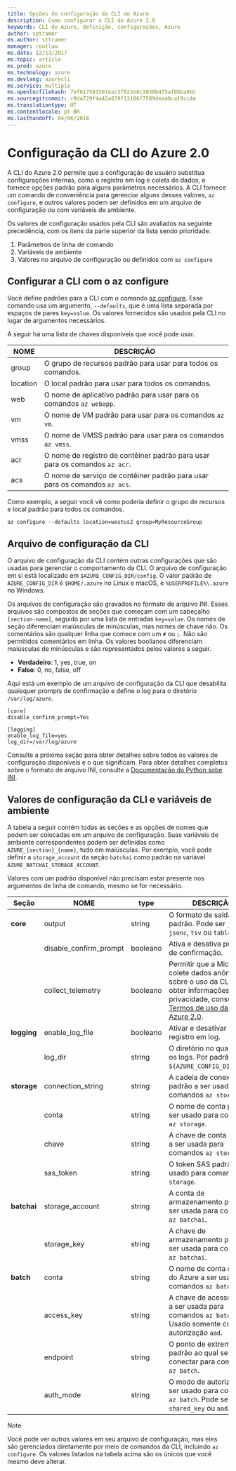 ```yaml
---
title: Opções de configuração da CLI do Azure
description: Como configurar a CLI do Azure 2.0
keywords: CLI do Azure, definição, configurações, Azure
author: sptramer
ms.author: sttramer
manager: routlaw
ms.date: 12/13/2017
ms.topic: article
ms.prod: azure
ms.technology: azure
ms.devlang: azurecli
ms.service: multiple
ms.openlocfilehash: 7ef6175815014ac3f822e8c1038b4f5af8bba9dc
ms.sourcegitcommit: c9da729f4a42a839f13106f7589deaa0ca19cc4e
ms.translationtype: HT
ms.contentlocale: pt-BR
ms.lasthandoff: 04/06/2018
---
```

# <a name="azure-cli-20-configuration"></a>Configuração da CLI do Azure 2.0

A CLI do Azure 2.0 permite que a configuração de usuário substitua configurações internas, como o registro em log e coleta de dados, e fornece opções padrão para alguns parâmetros necessários. A CLI fornece um comando de conveniência para gerenciar alguns desses valores, `az configure`, e outros valores podem ser definidos em um arquivo de configuração ou com variáveis de ambiente.

Os valores de configuração usados pela CLI são avaliados na seguinte precedência, com os itens da parte superior da lista sendo prioridade.

1. Parâmetros de linha de comando
2. Variáveis de ambiente
3. Valores no arquivo de configuração ou definidos com `az configure`

## <a name="cli-configuration-with-az-configure"></a>Configurar a CLI com o az configure

Você define padrões para a CLI com o comando [az configure](/cli/azure/reference-index#az-configure).
Esse comando usa um argumento, `--defaults`, que é uma lista separada por espaços de pares `key=value`. Os valores fornecidos são usados pela CLI no lugar de argumentos necessários.

A seguir há uma lista de chaves disponíveis que você pode usar.

| NOME | DESCRIÇÃO |
|------|-------------|
| group | O grupo de recursos padrão para usar para todos os comandos. |
| location | O local padrão para usar para todos os comandos. |
| web | O nome de aplicativo padrão para usar para os comandos `az webapp`. |
| vm | O nome de VM padrão para usar para os comandos `az vm`. |
| vmss | O nome de VMSS padrão para usar para os comandos `az vmss`. |
| acr | O nome de registro de contêiner padrão para usar para os comandos `az acr`. |
| acs | O nome de serviço de contêiner padrão para usar para os comandos `az acs`. |

Como exemplo, a seguir você vê como poderia definir o grupo de recursos e local padrão para todos os comandos.

```azurecli
az configure --defaults location=westus2 group=MyResourceGroup
```

## <a name="cli-configuration-file"></a>Arquivo de configuração da CLI

O arquivo de configuração da CLI contém outras configurações que são usadas para gerenciar o comportamento da CLI. O arquivo de configuração em si está localizado em `$AZURE_CONFIG_DIR/config`. O valor padrão de `AZURE_CONFIG_DIR` é `$HOME/.azure` no Linux e macOS, e `%USERPROFILE%\.azure` no Windows.

Os arquivos de configuração são gravados no formato de arquivo INI. Esses arquivos são compostos de seções que começam com um cabeçalho `[section-name]`, seguido por uma lista de entradas `key=value`. Os nomes de seção diferenciam maiúsculas de minúsculas, mas nomes de chave não.
Os comentários são qualquer linha que comece com um `#` ou `;`. Não são permitidos comentários em linha. Os valores boolianos diferenciam maiúsculas de minúsculas e são representados pelos valores a seguir.

* __Verdadeiro__: 1, yes, true, on
* __Falso__: 0, no, false, off

Aqui está um exemplo de um arquivo de configuração da CLI que desabilita quaisquer prompts de confirmação e define o log para o diretório `/var/log/azure`.

```
[core]
disable_confirm_prompt=Yes

[logging]
enable_log_file=yes
log_dir=/var/log/azure
```

Consulte a próxima seção para obter detalhes sobre todos os valores de configuração disponíveis e o que significam. Para obter detalhes completos sobre o formato de arquivo INI, consulte a [Documentação do Python sobe INI](https://docs.python.org/3/library/configparser.html#supported-ini-file-structure).

## <a name="cli-configuration-values-and-environment-variables"></a>Valores de configuração da CLI e variáveis de ambiente

A tabela a seguir contém todas as seções e as opções de nomes que podem ser colocadas em um arquivo de configuração. Suas variáveis de ambiente correspondentes podem ser definidas como `AZURE_{section}_{name}`, tudo em maiúsculas. Por exemplo, você pode definir a `storage_account` da seção `batchai` como padrão na variável `AZURE_BATCHAI_STORAGE_ACCOUNT`.

Valores com um padrão disponível não precisam estar presente nos argumentos de linha de comando, mesmo se for necessário.

| Seção | NOME      | type | DESCRIÇÃO|
|---------|-----------|------|------------|
| __core__ | output | string | O formato de saída padrão. Pode ser `json`, `jsonc`, `tsv` ou `table`. |
| | disable\_confirm\_prompt | booleano | Ativa e desativa prompts de confirmação. |
| | collect\_telemetry | booleano | Permitir que a Microsoft colete dados anônimos sobre o uso da CLI. Para obter informações de privacidade, consulte os [Termos de uso da CLI do Azure 2.0](http://aka.ms/AzureCliLegal). |
| __logging__ | enable\_log\_file | booleano | Ativar e desativar o registro em log. |
| | log\_dir | string | O diretório no qual gravar os logs. Por padrão, é `${AZURE_CONFIG_DIR}/logs`. |
| __storage__ | connection\_string | string | A cadeia de conexão padrão a ser usada para comandos `az storage`. |
| | conta | string | O nome de conta padrão a ser usado para comandos `az storage`. |
| | chave | string | A chave de conta padrão a ser usada para comandos `az storage`. |
| | sas\_token | string | O token SAS padrão a ser usado para comandos `az storage`. |
| __batchai__ | storage\_account | string | A conta de armazenamento padrão a ser usada para comandos `az batchai`. |
| | storage\_key | string | A chave de armazenamento padrão a ser usada para comandos `az batchai`. |
| __batch__ | conta | string | O nome de conta do Lote do Azure a ser usado para comandos `az batch`. |
| | access\_key | string | A chave de acesso padrão a ser usada para comandos `az batch`. Usado somente com autorização `aad`. |
| | endpoint | string | O ponto de extremidade padrão ao qual se conectar para comandos `az batch`. |
| | auth\_mode | string | O modo de autorização a ser usado para comandos `az batch`. Pode ser `shared_key` ou `aad`. |

> [!NOTE]
> Você pode ver outros valores em seu arquivo de configuração, mas eles são gerenciados diretamente por meio de comandos da CLI, incluindo `az configure`. Os valores listados na tabela acima são os únicos que você mesmo deve alterar.
